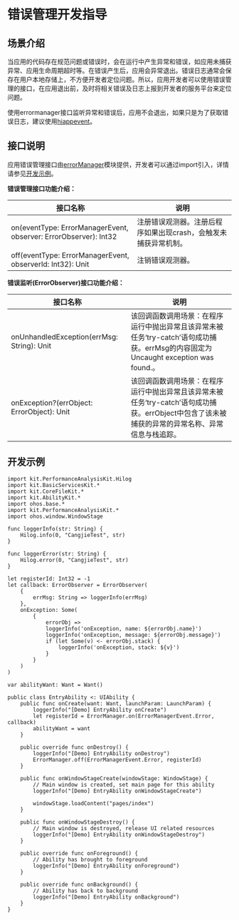 # 错误管理开发指导

## 场景介绍

当应用的代码存在规范问题或错误时，会在运行中产生异常和错误，如应用未捕获异常、应用生命周期超时等。在错误产生后，应用会异常退出。错误日志通常会保存在用户本地存储上，不方便开发者定位问题。所以，应用开发者可以使用错误管理的接口，在应用退出前，及时将相关错误及日志上报到开发者的服务平台来定位问题。

使用errormanager接口监听异常和错误后，应用不会退出，如果只是为了获取错误日志，建议使用[hiappevent](./cj-hiappevent-watcher-crash-events.md)。

## 接口说明

应用错误管理接口由[errorManager](../../../API_Reference/source_zh_cn/apis/AbilityKit/cj-apis-app-ability-error_manager.md#class-errormanager)模块提供，开发者可以通过import引入，详情请参见[开发示例](#开发示例)。

**错误管理接口功能介绍：**

| 接口名称                                                       | 说明                                                 |
| ------------------------------------------------------------ | ---------------------------------------------------- |
| on(eventType: ErrorManagerEvent, observer: ErrorObserver): Int32 | 注册错误观测器。注册后程序如果出现crash，会触发未捕获异常机制。|
| off(eventType: ErrorManagerEvent, observerId: Int32): Unit | 注销错误观测器。|

<!-- waiting -->
**错误监听(ErrorObserver)接口功能介绍：**

| 接口名称                         | 说明                                                         |
| ------------------------------ | ------------------------------------------------------------ |
| onUnhandledException(errMsg: String): Unit | 该回调函数调用场景：在程序运行中抛出异常且该异常未被任务‘try-catch’语句成功捕获。errMsg的内容固定为Uncaught exception was found.。 |
| onException?(errObject: ErrorObject): Unit | 该回调函数调用场景：在程序运行中抛出异常且该异常未被任务‘try-catch’语句成功捕获。errObject中包含了该未被捕获的异常的异常名称、异常信息与栈追踪。|

## 开发示例

<!-- compile -->

```cangjie
import kit.PerformanceAnalysisKit.Hilog
import kit.BasicServicesKit.*
import kit.CoreFileKit.*
import kit.AbilityKit.*
import ohos.base.*
import kit.PerformanceAnalysisKit.*
import ohos.window.WindowStage

func loggerInfo(str: String) {
    Hilog.info(0, "CangjieTest", str)
}

func loggerError(str: String) {
    Hilog.error(0, "CangjieTest", str)
}

let registerId: Int32 = -1
let callback: ErrorObserver = ErrorObserver(
    {
        errMsg: String => loggerInfo(errMsg)
    },
    onException: Some(
        {
            errorObj =>
            loggerInfo('onException, name: ${errorObj.name}')
            loggerInfo('onException, message: ${errorObj.message}')
            if (let Some(v) <- errorObj.stack) {
                loggerInfo('onException, stack: ${v}')
            }
        }
    )
)

var abilityWant: Want = Want()

public class EntryAbility <: UIAbility {
    public func onCreate(want: Want, launchParam: LaunchParam) {
        loggerInfo("[Demo] EntryAbility onCreate")
        let registerId = ErrorManager.on(ErrorManagerEvent.Error, callback)
        abilityWant = want
    }

    public override func onDestroy() {
        loggerInfo("[Demo] EntryAbility onDestroy")
        ErrorManager.off(ErrorManagerEvent.Error, registerId)
    }

    public func onWindowStageCreate(windowStage: WindowStage) {
        // Main window is created, set main page for this ability
        loggerInfo("[Demo] EntryAbility onWindowStageCreate")

        windowStage.loadContent("pages/index")
    }

    public func onWindowStageDestroy() {
        // Main window is destroyed, release UI related resources
        loggerInfo("[Demo] EntryAbility onWindowStageDestroy")
    }

    public override func onForeground() {
        // Ability has brought to foreground
        loggerInfo("[Demo] EntryAbility onForeground")
    }

    public override func onBackground() {
        // Ability has back to background
        loggerInfo("[Demo] EntryAbility onBackground")
    }
}
```
